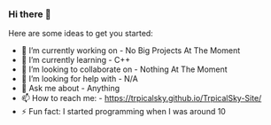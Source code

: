 ### Hi there 👋



Here are some ideas to get you started:

- 🔭 I’m currently working on - No Big Projects At The Moment
- 🌱 I’m currently learning - C++ 
- 👯 I’m looking to collaborate on - Nothing At The Moment
- 🤔 I’m looking for help with - N/A
- 💬 Ask me about - Anything 
- 📫 How to reach me: - https://trpicalsky.github.io/TrpicalSky-Site/
- ⚡ Fun fact: I started programming when I was around 10
